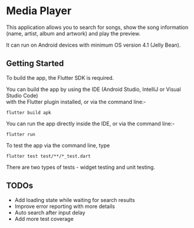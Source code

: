 # Media Player

This application allows you to search for songs, show the song information  
(name, artist, album and artwork) and play the preview.

It can run on Android devices with minimum OS version 4.1 (Jelly Bean).

## Getting Started

To build the app, the Flutter SDK is required.

You can build the app by using the IDE (Android Studio, IntelliJ or Visual Studio Code)  
with the Flutter plugin installed, or via the command line:-

    flutter build apk

You can run the app directly inside the IDE, or via the command line:-

    flutter run

To test the app via the command line, type

    flutter test test/**/*_test.dart 

There are two types of tests - widget testing and unit testing.

## TODOs

- Add loading state while waiting for search results
- Improve error reporting with more details
- Auto search after input delay
- Add more test coverage

